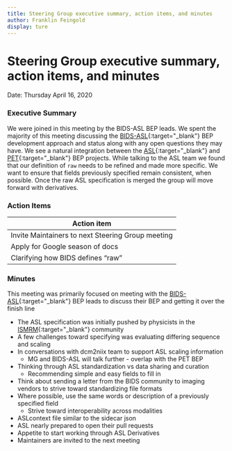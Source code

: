 ```yaml
---
title: Steering Group executive summary, action items, and minutes
author: Franklin Feingold
display: ture
---
```


# Steering Group executive summary, action items, and minutes

Date: Thursday April 16, 2020

<!--more-->

### Executive Summary


We were joined in this meeting by the BIDS-ASL BEP leads. We spent the majority of this meeting discussing the [BIDS-ASL](https://bids.neuroimaging.io/bep005){:target="_blank"} BEP development approach and status along with any open questions they may have. We see a natural integration between the [ASL](https://bids.neuroimaging.io/bep005){:target="_blank"} and [PET](https://bids.neuroimaging.io/bep009){:target="_blank"} BEP projects. While talking to the ASL team we found that our definition of `raw` needs to be refined and made more specific. We want to ensure that fields previously specified remain consistent, when possible. Once the raw ASL specification is merged the group will move forward with derivatives.

### Action Items



| Action item |
| ------------------------ |
| Invite Maintainers to next Steering Group meeting |
| Apply for Google season of docs |
| Clarifying how BIDS defines “raw” |

### Minutes

This meeting was primarily focused on meeting with the [BIDS-ASL](https://bids.neuroimaging.io/bep005){:target="_blank"} BEP leads to discuss their BEP and getting it over the finish line
- The ASL specification was initially pushed by physicists in the [ISMRM](https://www.ismrm.org/){:target="_blank"} community
- A few challenges toward specifying was evaluating differing sequence and scaling
- In conversations with dcm2niix team to support ASL scaling information
    - MG and BIDS-ASL will talk further - overlap with the PET BEP
- Thinking through ASL standardization vs data sharing and curation
    - Recommending simple and easy fields to fill in 
- Think about sending a letter from the BIDS community to imaging vendors to strive toward standardizing file formats 
- Where possible, use the same words or description of a previously specified field
    - Strive toward interoperability across modalities
- ASLcontext file similar to the sidecar json
- ASL nearly prepared to open their pull requests
- Appetite to start working through ASL Derivatives
- Maintainers are invited to the next meeting


